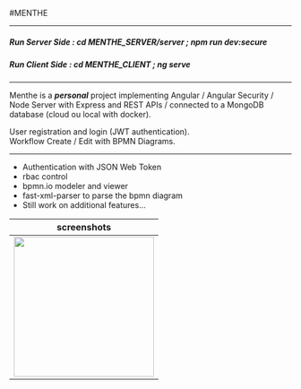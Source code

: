 #MENTHE  

---  

##### _Run Server Side : cd MENTHE_SERVER/server ; npm run dev:secure_  
##### _Run Client Side : cd MENTHE_CLIENT ; ng serve_  

---


 Menthe is a ***personal*** project implementing Angular / Angular Security / Node Server with Express and REST APIs / connected to a MongoDB database (cloud ou local with docker).
 
User registration and login	(JWT authentication).  
Workflow Create / Edit with BPMN Diagrams. 

---
  
 * Authentication with JSON Web Token  
 * rbac control  
 * bpmn.io modeler and viewer  
 * fast-xml-parser to parse the bpmn diagram  
 * Still work on additional features...  
 
   
  
| screenshots   |
|---------------|
| <img src=https://github.com/TSODev/MENTHE/blob/master/screenshots/loading.png  width="250">   |
